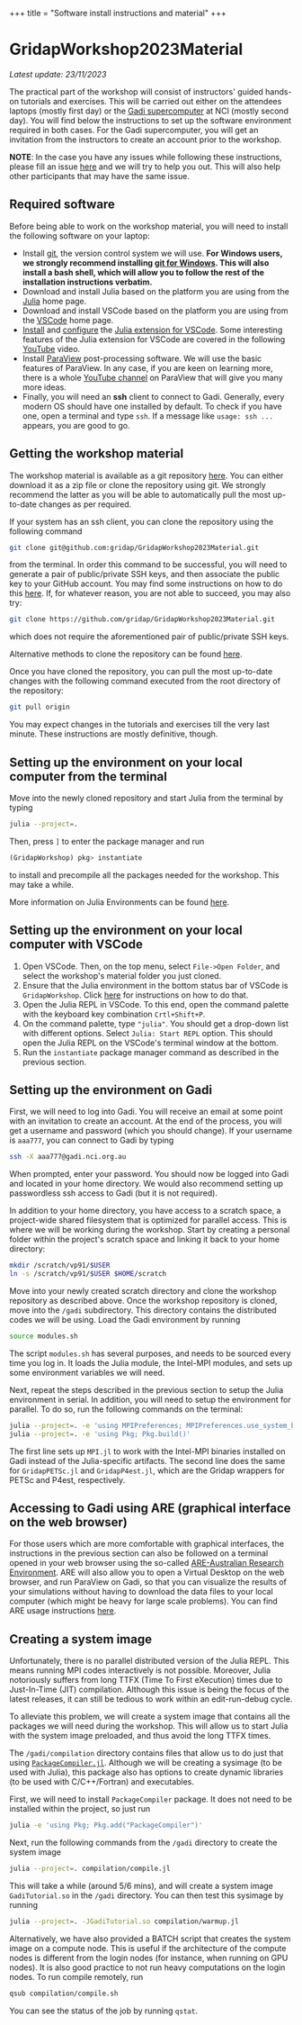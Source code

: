 +++
title = "Software install instructions and material"
+++
 
# GridapWorkshop2023Material

*Latest update: 23/11/2023*

The practical part of the workshop will consist of instructors' guided hands-on tutorials and exercises.
This will be carried out  either
on the attendees laptops (mostly first day) or the [Gadi supercomputer](https://opus.nci.org.au/display/Help/Gadi+User+Guide) at 
NCI (mostly second day). You will find below the instructions to set up the software environment required in both cases.
For the Gadi supercomputer, you will get an invitation from the instructors to create an account prior to the 
workshop.

**NOTE**: In the case you have any issues while following these instructions, please fill an issue [here](https://github.com/gridap/GridapWorkshop2023Material/issues) 
and we will try to help you out. This will also help other participants that may have the same issue.

## Required software

Before being able to work on the workshop material, you will need to install the following software on your laptop:

- Install [git](https://git-scm.com/book/en/v2/Getting-Started-Installing-Git), the version control system we will use. **For Windows users, we strongly recommend installing [git for Windows](https://gitforwindows.org/). This will also install a bash shell, which will allow you to follow the rest of the installation instructions verbatim.**
- Download and install Julia based on the platform you are using from the [Julia](https://julialang.org/downloads/platform/) home page.
- Download and install VSCode based on the platform you are using from the [VSCode](https://code.visualstudio.com/download) home page. 
- [Install](https://www.julia-vscode.org/docs/dev/gettingstarted/#Installing-the-Julia-extension) and [configure](https://www.julia-vscode.org/docs/dev/gettingstarted/#Configuring-the-Julia-extension) the [Julia extension for VSCode](https://code.visualstudio.com/docs/languages/julia). Some interesting features of the Julia extension for VSCode are covered in the following [YouTube](https://www.youtube.com/watch?v=IdhnP00Y1Ks&t=125s) video.
- Install [ParaView](https://www.paraview.org/download/) post-processing software. We will use the basic features of ParaView. In any case, if you are 
  keen on learning more,  there is a whole [YouTube channel](https://www.youtube.com/playlist?list=PLvkU6i2iQ2fpcVsqaKXJT5Wjb9_ttRLK-) on ParaView that will give you many more ideas. 
- Finally, you will need an **ssh** client to connect to Gadi. Generally, every modern OS should have one installed by default. To check if you have one, open a terminal and type `ssh`. If a message like `usage: ssh ...` appears, you are good to go.

## Getting the workshop material

The workshop material is available as a git repository [here](https://github.com/gridap/GridapWorkshop2023Material). You can either download it as a zip file or clone the repository using git. We strongly recommend the latter as you will be able to automatically pull the most up-to-date changes as per required.

If your system has an ssh client, you can clone the repository using the following command

```bash
git clone git@github.com:gridap/GridapWorkshop2023Material.git
```

from the terminal. In order this command to be successful, you will need to generate a pair of public/private SSH keys, and then associate the public key to your GitHub account. You may find some instructions on how to do this [here](https://github.com/MonashMath/SCI1022/blob/master/Git.md#182-connecting-to-github-with-ssh-keys). If, for whatever reason, you are not able to succeed, you may also try:

```bash
git clone https://github.com/gridap/GridapWorkshop2023Material.git
```

which does not require the aforementioned pair of public/private SSH keys.

Alternative methods to clone the repository can be found [here](https://docs.github.com/en/repositories/creating-and-managing-repositories/cloning-a-repository).

Once you have cloned the repository, you can pull the most up-to-date changes with the following command executed from the root directory of the repository:

```bash
git pull origin
```

You may expect changes in the tutorials and exercises till the very last minute. These instructions are mostly definitive, though.

## Setting up the environment on your local computer from the terminal

Move into the newly cloned repository and start Julia from the terminal by typing

```bash
julia --project=.
```

Then, press `]` to enter the package manager and run

```julia
(GridapWorkshop) pkg> instantiate
```

to install and precompile all the packages needed for the workshop. This may take a while.

More information on Julia Environments can be found [here](https://pkgdocs.julialang.org/v1/environments/).

## Setting up the environment on your local computer with VSCode

1. Open VSCode. Then, on the top menu, select `File->Open Folder`, and select the workshop's material folder you just cloned.
2. Ensure that the Julia environment in the bottom status bar of VSCode is `GridapWorkshop`. Click [here](https://www.julia-vscode.org/docs/dev/userguide/env/#Julia-Environments) for instructions on how to do that.
3. Open the Julia REPL in VSCode. To this end, open the command palette with the keyboard key combination `Crtl+Shift+P`.
4. On the command palette, type `"julia"`. You should get a drop-down list with different options. Select `Julia: Start REPL` option. This should open the Julia REPL on the VSCode's terminal window at the bottom.
5. Run the `instantiate` package manager command as described in the previous section. 

## Setting up the environment on Gadi

First, we will need to log into Gadi. You will receive an email at some point with an invitation to create an account. At the end of the process, you will get a username and password (which you should change). If your username is `aaa777`, you can connect to Gadi by typing

```bash
ssh -X aaa777@gadi.nci.org.au
```

When prompted, enter your password. You should now be logged into Gadi and located in your home directory. We would also recommend setting up passwordless ssh access to Gadi (but it is not required).

In addition to your home directory, you have access to a scratch space, a project-wide shared filesystem that is optimized for parallel access. This is where we will be working during the workshop. Start by creating a personal folder within the project's scratch space and linking it back to your home directory:

```bash
mkdir /scratch/vp91/$USER
ln -s /scratch/vp91/$USER $HOME/scratch
```

Move into your newly created scratch directory and clone the workshop repository as described above. Once the workshop repository is cloned, move into the `/gadi` subdirectory. This directory contains the distributed codes we will be using. Load the Gadi environment by running

```bash
source modules.sh
```

The script `modules.sh` has several purposes, and needs to be sourced every time you log in. It loads the Julia module, the Intel-MPI modules, and sets up some environment variables we will need.

Next, repeat the steps described in the previous section to setup the Julia environment in serial.
In addition, you will need to setup the environment for parallel. To do so, run the following commands on the terminal:

```bash
julia --project=. -e 'using MPIPreferences; MPIPreferences.use_system_binary()'
julia --project=. -e 'using Pkg; Pkg.build()'
```

The first line sets up `MPI.jl` to work with the Intel-MPI binaries installed on Gadi instead of the Julia-specific artifacts. The second line does the same for `GridapPETSc.jl` and `GridapP4est.jl`, which are the Gridap wrappers for PETSc and P4est, respectively.

## Accessing to Gadi using ARE (graphical interface on the web browser)

For those users which are more comfortable with graphical interfaces, the instructions in the previous section can also be followed on a terminal opened in your web browser using the so-called [ARE-Australian Research Environment](https://opus.nci.org.au/display/Help/ARE+User+Guide). ARE will also allow you to open a Virtual Desktop on the web browser, and run ParaView on Gadi, so that you can visualize the results of your simulations without having to download the data files to your local computer (which might be heavy for large scale problems). You can find ARE usage instructions [here](https://opus.nci.org.au/display/Help/ARE+User+Guide).

## Creating a system image

Unfortunately, there is no parallel distributed version of the Julia REPL. This means running MPI codes interactively is not possible. Moreover, Julia notoriously suffers from long TTFX (Time To First eXecution) times due to Just-In-Time (JIT) compilation. Although this issue is being the focus of the latest releases, it can still be tedious to work within an edit-run-debug cycle.

To alleviate this problem, we will create a system image that contains all the packages we will need during the workshop. This will allow us to start Julia with the system image preloaded, and thus avoid the long TTFX times.

The `/gadi/compilation` directory contains files that allow us to do just that using [`PackageCompiler.jl`](https://julialang.github.io/PackageCompiler.jl/stable/). Although we will be creating a sysimage (to be used with Julia), this package also has options to create dynamic libraries (to be used with C/C++/Fortran) and executables.

First, we will need to install `PackageCompiler` package. It does not need to be installed within the project, so just run

```bash
julia -e 'using Pkg; Pkg.add("PackageCompiler")'
```

Next, run the following commands from the `/gadi` directory to create the system image

```bash
julia --project=. compilation/compile.jl
```

This will take a while (around 5/6 mins), and will create a system image `GadiTutorial.so` in the `/gadi` directory. You can then test this sysimage by running

```bash
julia --project=. -JGadiTutorial.so compilation/warmup.jl
```

Alternatively, we have also provided a BATCH script that creates the system image on a compute node. This is useful if the architecture of the compute nodes is different from the login nodes (for instance, when running on GPU nodes). It is also good practice to not run heavy computations on the login nodes. To run compile remotely, run

```bash
qsub compilation/compile.sh
```

You can see the status of the job by running `qstat`.

